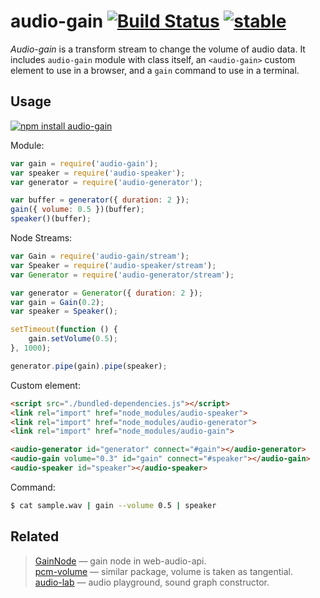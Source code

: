 # audio-gain [![Build Status](https://travis-ci.org/audiojs/audio-gain.svg?branch=master)](https://travis-ci.org/audiojs/audio-gain) [![stable](http://badges.github.io/stability-badges/dist/stable.svg)](http://github.com/badges/stability-badges)

_Audio-gain_ is a transform stream to change the volume of audio data. It includes `audio-gain` module with class itself, an `<audio-gain>` custom element to use in a browser, and a `gain` command to use in a terminal.

## Usage

[![npm install audio-gain](https://nodei.co/npm/audio-gain.png?mini=true)](https://npmjs.org/package/audio-gain/)

Module:

```js
var gain = require('audio-gain');
var speaker = require('audio-speaker');
var generator = require('audio-generator');

var buffer = generator({ duration: 2 });
gain({ volume: 0.5 })(buffer);
speaker()(buffer);
```

Node Streams:

```js
var Gain = require('audio-gain/stream');
var Speaker = require('audio-speaker/stream');
var Generator = require('audio-generator/stream');

var generator = Generator({ duration: 2 });
var gain = Gain(0.2);
var speaker = Speaker();

setTimeout(function () {
	gain.setVolume(0.5);
}, 1000);

generator.pipe(gain).pipe(speaker);
```

Custom element:

```html
<script src="./bundled-dependencies.js"></script>
<link rel="import" href="node_modules/audio-speaker">
<link rel="import" href="node_modules/audio-generator">
<link rel="import" href="node_modules/audio-gain">

<audio-generator id="generator" connect="#gain"></audio-generator>
<audio-gain volume="0.3" id="gain" connect="#speaker"></audio-gain>
<audio-speaker id="speaker"></audio-speaker>
```

Command:

```sh
$ cat sample.wav | gain --volume 0.5 | speaker
```

## Related

> [GainNode](https://developer.mozilla.org/en-US/docs/Web/API/GainNode) — gain node in web-audio-api.</br>
> [pcm-volume](https://npmjs.org/package/pcm-volume) — similar package, volume is taken as tangential.</br>
> [audio-lab](https://github.com/audio-lab/lab) — audio playground, sound graph constructor.</br>
